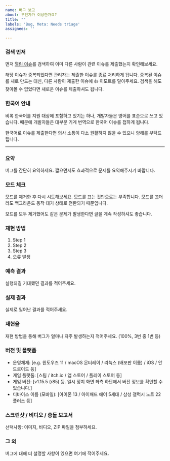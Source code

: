 ```yaml
---
name: 버그 보고
about: 무언가가 이상한가요?
title: ""
labels: 'Bug, Meta: Needs triage'
assignees: ''

---
```


### 검색 먼저

먼저 [열린 이슈](https://github.com/7thbeatgames/adofai/issues?q=is%3Aissue+is%3Aopen)를 검색하여 이미 다른 사람이 관련 이슈를 제출했는지 확인해보세요.

해당 이슈가 중복되었다면 관리자는 제출한 이슈를 종료 처리하게 됩니다. 중복된 이슈를 새로 만드는 대신, 다른 사람이 제출한 이슈에 👍 이모트를 달아주세요. 검색을 해도 찾아볼 수 없었다면 새로운 이슈를 제출하셔도 됩니다.

### 한국어 안내

비록 한국어를 지원 대상에 포함하고 있기는 하나, 개발자들은 영어를 표준으로 쓰고 있습니다. 때문에 개발자들은 대부분 기계 번역으로 한국어 이슈를 접하게 됩니다.

한국어로 이슈를 제출한다면 의사 소통이 다소 원활하지 않을 수 있으니 양해를 부탁드립니다.

---

### 요약

버그를 간단히 요약하세요. 짧으면서도 효과적으로 문제를 요약해주시기 바랍니다.

### 모드 체크

모드를 제거한 후 다시 시도해보세요. 모드를 끄는 것만으로는 부족합니다. 모드를 끄더라도 백그라운드 동작 대기 상태로 전환되기 때문입니다.

모드를 모두 제거했어도 같은 문제가 발생한다면 글을 계속 작성하셔도 좋습니다.

### 재현 방법

1. Step 1
2. Step 2
3. Step 3
4. 오류 발생

### 예측 결과

실행되길 기대했던 결과를 적어주세요.

### 실제 결과

실제로 일어난 결과를 적어주세요.

### 재현율

재현 방법을 통해 버그가 얼마나 자주 발생하는지 적어주세요. (100%, 3번 중 1번 등)

### 버전 및 플랫폼

- 운영체제: [e.g. 윈도우즈 11 / macOS 몬터레이 / 리눅스 (배포판 이름) / iOS / 안드로이드 등]
- 게임 플랫폼: [스팀 / itch.io / 앱 스토어 / 플레이 스토어 등]
- 게임 버전: [v1.15.5 (r85) 등. 일시 정지 화면 좌측 하단에서 버전 정보를 확인할 수 있습니다.]
- 디바이스 이름 (모바일): [아이폰 13 / 아이패드 에어 5세대 / 삼성 갤럭시 노트 22 플러스 등]

### 스크린샷 / 비디오 / 충돌 보고서

선택사항: 이미지, 비디오, ZIP 파일을 첨부하세요.

### 그 외

버그에 대해 더 설명할 사항이 있으면 여기에 적어주세요.
